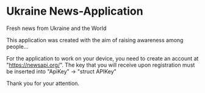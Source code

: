 # Ukraine News-Application
Fresh news from Ukraine and the World

This application was created with the aim of raising awareness among people...

For the application to work on your device, you need to create an account at "https://newsapi.org/". 
The key that you will receive upon registration must be inserted into "ApiKey" -> "struct APIKey"

Thank you for your attention.
